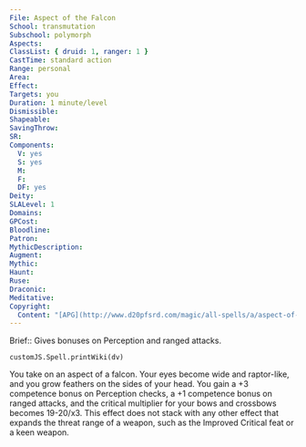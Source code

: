 ```yaml
---
File: Aspect of the Falcon
School: transmutation
Subschool: polymorph
Aspects: 
ClassList: { druid: 1, ranger: 1 }
CastTime: standard action
Range: personal
Area: 
Effect: 
Targets: you
Duration: 1 minute/level
Dismissible: 
Shapeable: 
SavingThrow: 
SR: 
Components:
  V: yes
  S: yes
  M: 
  F: 
  DF: yes
Deity: 
SLALevel: 1
Domains: 
GPCost: 
Bloodline: 
Patron: 
MythicDescription: 
Augment: 
Mythic: 
Haunt: 
Ruse: 
Draconic: 
Meditative: 
Copyright:
  Content: "[APG](http://www.d20pfsrd.com/magic/all-spells/a/aspect-of-the-falcon)"
---
```

Brief:: Gives bonuses on Perception and ranged attacks.

```dataviewjs
customJS.Spell.printWiki(dv)
```

You take on an aspect of a falcon. Your eyes become wide and raptor-like, and you grow feathers on the sides of your head. You gain a +3 competence bonus on Perception checks, a +1 competence bonus on ranged attacks, and the critical multiplier for your bows and crossbows becomes 19-20/x3.  This effect does not stack with any other effect that expands the threat range of a weapon, such as the Improved Critical feat or a keen weapon.
